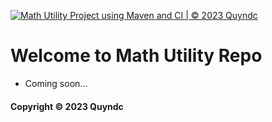[![Math Utility Project using Maven and CI | © 2023 Quyndc](https://github.com/quy-ndc/math-util-mvn/actions/workflows/math-util-ci.yml/badge.svg)](https://github.com/quy-ndc/math-util-mvn/actions/workflows/math-util-ci.yml)

# Welcome to Math Utility Repo

* Coming soon...

#### Copyright &#169; 2023 Quyndc
